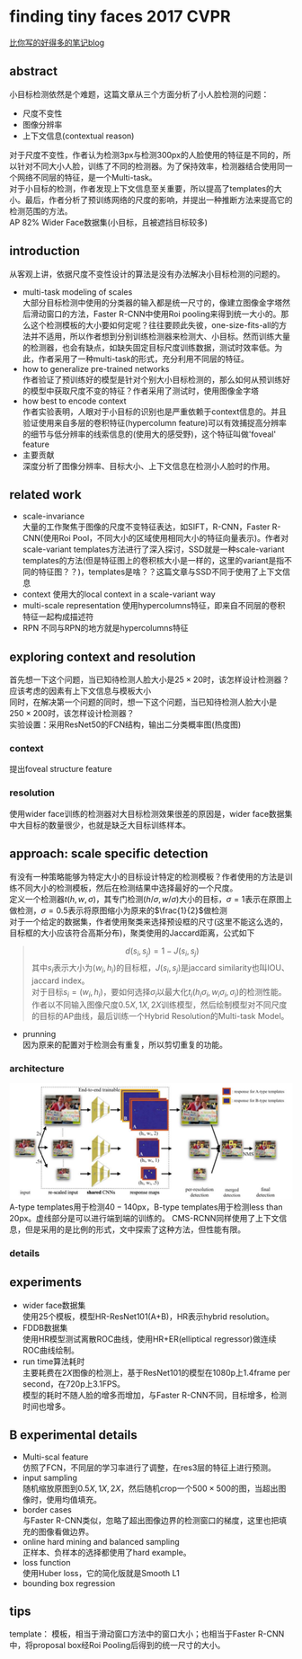 # finding tiny faces 2017 CVPR
[比你写的好得多的笔记blog](http://blog.csdn.net/shuzfan/article/details/66971130)


## abstract
小目标检测依然是个难题，这篇文章从三个方面分析了小人脸检测的问题：
- 尺度不变性
- 图像分辨率
- 上下文信息(contextual reason)  

对于尺度不变性，作者认为检测3px与检测300px的人脸使用的特征是不同的，所以针对不同大小人脸，训练了不同的检测器。为了保持效率，检测器结合使用同一个网络不同层的特征，是一个Multi-task。  
对于小目标的检测，作者发现上下文信息至关重要，所以提高了templates的大小。最后，作者分析了预训练网络的尺度的影响，并提出一种推断方法来提高它的检测范围的方法。  
AP 82% Wider Face数据集(小目标，且被遮挡目标较多)

## introduction
从客观上讲，依据尺度不变性设计的算法是没有办法解决小目标检测的问题的。  
- multi-task modeling of scales  
大部分目标检测中使用的分类器的输入都是统一尺寸的，像建立图像金字塔然后滑动窗口的方法，Faster R-CNN中使用Roi pooling来得到统一大小的。那么这个检测模板的大小要如何定呢？往往要顾此失彼，one-size-fits-all的方法并不适用，所以作者想到分别训练检测器来检测大、小目标。然而训练大量的检测器，也会有缺点，如缺失固定目标尺度训练数据，测试时效率低。为此，作者采用了一种multi-task的形式，充分利用不同层的特征。
- how to generalize pre-trained networks  
作者验证了预训练好的模型是针对个别大小目标检测的，那么如何从预训练好的模型中获取尺度不变的特征？作者采用了测试时，使用图像金字塔
- how best to encode context   
作者实验表明，人眼对于小目标的识别也是严重依赖于context信息的。并且验证使用来自多层的卷积特征(hypercolumn feature)可以有效捕捉高分辨率的细节与低分辨率的线索信息的(使用大的感受野)，这个特征叫做'foveal' feature
- 主要贡献  
深度分析了图像分辨率、目标大小、上下文信息在检测小人脸时的作用。

## related work
- scale-invariance  
大量的工作聚焦于图像的尺度不变特征表达，如SIFT，R-CNN，Faster R-CNN(使用Roi Pool，不同大小的区域使用相同大小的特征向量表示)。作者对scale-variant templates方法进行了深入探讨，SSD就是一种scale-variant templates的方法(但是特征图上的卷积核大小是一样的，这里的variant是指不同的特征图？？)，templates是啥？？这篇文章与SSD不同于使用了上下文信息 
- context
使用大的local context in a scale-variant way
- multi-scale representation
使用hypercolumns特征，即来自不同层的卷积特征一起构成描述符
- RPN
不同与RPN的地方就是hypercolumns特征

## exploring context and resolution
首先想一下这个问题，当已知待检测人脸大小是$25\times 20$时，该怎样设计检测器？ 应该考虑的因素有上下文信息与模板大小  
同时，在解决第一个问题的同时，想一下这个问题，当已知待检测人脸大小是$250\times 200$时，该怎样设计检测器？  
实验设置：采用ResNet50的FCN结构，输出二分类概率图(热度图)
### context
提出foveal structure feature
### resolution
使用wider face训练的检测器对大目标检测效果很差的原因是，wider face数据集中大目标的数量很少，也就是缺乏大目标训练样本。

## approach: scale specific detection
有没有一种策略能够为特定大小的目标设计特定的检测模板？作者使用的方法是训练不同大小的检测模板，然后在检测结果中选择最好的一个尺度。  
定义一个检测器$t(h,w,\sigma)$，其专门检测$(h/ \sigma,w/ \sigma)$大小的目标，$\sigma =1$表示在原图上做检测，$\sigma=0.5$表示将原图缩小为原来的$\frac{1}{2}$做检测  
对于一个给定的数据集，作者使用聚类来选择预设框的尺寸(这里不能这么选的，目标框的大小应该符合高斯分布)，聚类使用的Jaccard距离，公式如下
> $$d(s_i,s_j)=1-J(s_i,s_j)$$
其中$s_i$表示大小为$(w_i,h_i)$的目标框，$J(s_i,s_j)$是jaccard similarity也叫IOU、jaccard index。  
对于目标$s_i=(w_i,h_i)$，要如何选择$\sigma _i$以最大化$t_i(h_i \sigma _i,w_i \sigma _i, \sigma _i)$的检测性能。作者以不同输入图像尺度$0.5X,1X,2X$训练模型，然后绘制模型对不同尺度的目标的AP曲线，最后训练一个Hybrid Resolution的Multi-task Model。  
- prunning  
因为原来的配置对于检测会有重复，所以剪切重复的功能。
### architecture
![tinyFace](../image/essay/tinyface.jpg)  
A-type templates用于检测$40-140$px，B-type templates用于检测less than $20$px。虚线部分是可以进行端到端的训练的。 
CMS-RCNN同样使用了上下文信息，但是采用的是比例的形式，文中探索了这种方法，但性能有限。
### details

## experiments
- wider face数据集  
使用25个模板，模型HR-ResNet101(A+B)，HR表示hybrid resolution。
- FDDB数据集  
使用HR模型测试离散ROC曲线，使用HR+ER(elliptical regressor)做连续ROC曲线绘制。
- run time算法耗时   
主要耗费在$2X$图像的检测上，基于ResNet101的模型在1080p上1.4frame per second，在720p上3.1FPS。  
模型的耗时不随人脸的增多而增加，与Faster R-CNN不同，目标增多，检测时间也增多。

## B experimental details
- Multi-scal feature  
仿照了FCN，不同层的学习率进行了调整，在res3层的特征上进行预测。
- input sampling  
随机缩放原图到$0.5X,1X,2X$，然后随机crop一个$500\times 500$的图，当超出图像时，使用均值填充。
- border cases  
与Faster R-CNN类似，忽略了超出图像边界的检测窗口的梯度，这里也把填充的图像看做边界。
- online hard mining and balanced sampling  
正样本、负样本的选择都使用了hard example。
- loss function  
使用Huber loss，它的简化版就是Smooth L1
- bounding box regression  

## tips
template： 模板，相当于滑动窗口方法中的窗口大小；也相当于Faster R-CNN中，将proposal box经Roi Pooling后得到的统一尺寸的大小。